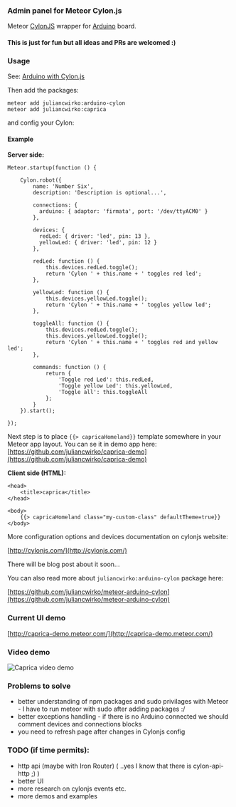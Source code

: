 ### Admin panel for Meteor Cylon.js
Meteor [CylonJS](http://cylonjs.com/) wrapper for [Arduino](http://arduino.cc/) board.

#### This is just for fun but all ideas and PRs are welcomed :)

### Usage

See: [Arduino with Cylon.js](http://cylonjs.com/documentation/platforms/arduino/#how-to-connect)

Then add the packages:

    meteor add juliancwirko:arduino-cylon
    meteor add juliancwirko:caprica

and config your Cylon:

#### Example

**Server side:**

    Meteor.startup(function () {

        Cylon.robot({
            name: 'Number Six',
            description: 'Description is optional...',

            connections: {
              arduino: { adaptor: 'firmata', port: '/dev/ttyACM0' }
            },

            devices: {
              redLed: { driver: 'led', pin: 13 },
              yellowLed: { driver: 'led', pin: 12 }
            },

            redLed: function () {
                this.devices.redLed.toggle();
                return 'Cylon ' + this.name + ' toggles red led';
            },

            yellowLed: function () {
                this.devices.yellowLed.toggle();
                return 'Cylon ' + this.name + ' toggles yellow led';
            },

            toggleAll: function () {
                this.devices.redLed.toggle();
                this.devices.yellowLed.toggle();
                return 'Cylon ' + this.name + ' toggles red and yellow led';
            },

            commands: function () {
                return {
                    'Toggle red Led': this.redLed,
                    'Toggle yellow Led': this.yellowLed,
                    'Toggle all': this.toggleAll
                };
            }
        }).start();

    });

Next step is to place ````{{> capricaHomeland}}```` template somewhere in your Meteor app layout.
You can se it in demo app here: [https://github.com/juliancwirko/caprica-demo](https://github.com/juliancwirko/caprica-demo)

**Client side (HTML):**

    <head>
        <title>caprica</title>
    </head>

    <body>
        {{> capricaHomeland class="my-custom-class" defaultTheme=true}}
    </body>


More configuration options and devices documentation on cylonjs website:

[http://cylonjs.com/](http://cylonjs.com/)

There will be blog post about it soon...

You can also read more about ````juliancwirko:arduino-cylon```` package here:

[https://github.com/juliancwirko/meteor-arduino-cylon](https://github.com/juliancwirko/meteor-arduino-cylon)

### Current UI demo
[http://caprica-demo.meteor.com/](http://caprica-demo.meteor.com/)

### Video demo
![Caprica video demo](http://redsunmedia.pl/arduino/caprica1.gif)

### Problems to solve

- better understanding of npm packages and sudo privilages with Meteor - I have to run meteor with sudo after adding packages :/
- better exceptions handling - if there is no Arduino connected we should comment devices and connections blocks
- you need to refresh page after changes in Cylonjs config

### TODO (if time permits):

- http api (maybe with Iron Router) ( ..yes I know that there is cylon-api-http ;) )
- better UI
- more research on cylonjs events etc.
- more demos and examples
